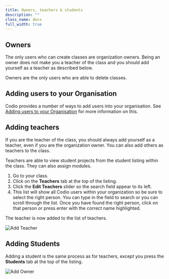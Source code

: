```yaml
---
title: Owners, teachers & students
description: ""
class_name: docs
full_width: true
---
```


## Owners
The only users who can create classes are organization owners. Being an owner does not make you a teacher of the class and you should add yourself as a teacher as described below.

Owners are the only users who are able to delete classes.

## Adding users to your Organisation

Codio provides a number of ways to add users into your organisation.
See [Adding users to your Organisation](/docs/dashboard/organizations/adding-members/) for more information on this.

## Adding teachers
If you are the teacher of the class, you should always add yourself as a teacher, even if you are the organization owner. You can also add others as teachers to the class. 

Teachers are able to view student projects from the student listing within the class. They can also assign modules.

1. Go to your class.
1. Click on the **Teachers** tab at the top of the listing.
1. Click the **Edit Teachers** slider so the search field appear to its left.
1. This list will show all Codio users within your organization so be sure to select the right person. You can type in the field to search or you can scroll through the list. Once you have found the right person, click on that person or press enter with the correct name highlighted.


The teacher is now added to the list of teachers.

![Add Teacher](/img/docs/organisation_addteacher.png)

## Adding Students
Adding a student is the same process as for teachers, except you press the **Students** tab at the top of the listing.

![Add Owner](/img/docs/organisation_addmanually.png)

